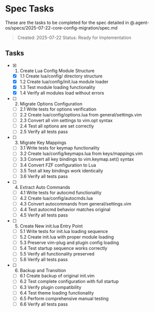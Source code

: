 # Spec Tasks

These are the tasks to be completed for the spec detailed in @.agent-os/specs/2025-07-22-core-config-migration/spec.md

> Created: 2025-07-22
> Status: Ready for Implementation

## Tasks

- [x] 1. Create Lua Config Module Structure
  - [x] 1.1 Create lua/config/ directory structure
  - [x] 1.2 Create lua/config/init.lua module loader
  - [x] 1.3 Test module loading functionality
  - [x] 1.4 Verify all modules load without errors

- [ ] 2. Migrate Options Configuration
  - [ ] 2.1 Write tests for options verification
  - [ ] 2.2 Create lua/config/options.lua from general/settings.vim
  - [ ] 2.3 Convert all vim settings to vim.opt syntax
  - [ ] 2.4 Test all options are set correctly
  - [ ] 2.5 Verify all tests pass

- [ ] 3. Migrate Key Mappings
  - [ ] 3.1 Write tests for keymap functionality
  - [ ] 3.2 Create lua/config/keymaps.lua from keys/mappings.vim
  - [ ] 3.3 Convert all key bindings to vim.keymap.set() syntax
  - [ ] 3.4 Convert FZF configuration to Lua
  - [ ] 3.5 Test all key bindings work identically
  - [ ] 3.6 Verify all tests pass

- [ ] 4. Extract Auto Commands
  - [ ] 4.1 Write tests for autocmd functionality
  - [ ] 4.2 Create lua/config/autocmds.lua
  - [ ] 4.3 Convert autocommands from general/settings.vim
  - [ ] 4.4 Test autocmd behavior matches original
  - [ ] 4.5 Verify all tests pass

- [ ] 5. Create New init.lua Entry Point
  - [ ] 5.1 Write tests for init.lua loading sequence
  - [ ] 5.2 Create init.lua with proper module loading
  - [ ] 5.3 Preserve vim-plug and plugin config loading
  - [ ] 5.4 Test startup sequence works correctly
  - [ ] 5.5 Verify all functionality preserved
  - [ ] 5.6 Verify all tests pass

- [ ] 6. Backup and Transition
  - [ ] 6.1 Create backup of original init.vim
  - [ ] 6.2 Test complete configuration with full startup
  - [ ] 6.3 Verify plugin compatibility
  - [ ] 6.4 Test theme loading functionality
  - [ ] 6.5 Perform comprehensive manual testing
  - [ ] 6.6 Verify all tests pass